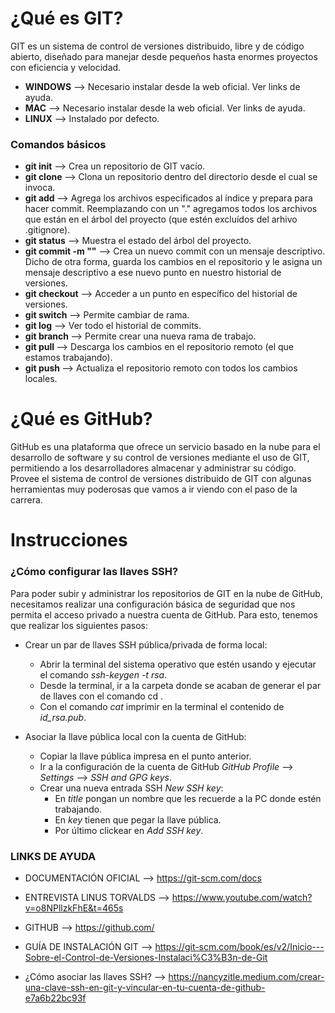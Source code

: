 # ¿Qué es GIT?

GIT es un sistema de control de versiones distribuido, libre y de código abierto, diseñado para manejar desde pequeños hasta enormes proyectos con eficiencia y velocidad.

- **WINDOWS** --> Necesario instalar desde la web oficial. Ver links de ayuda.
- **MAC** --> Necesario instalar desde la web oficial. Ver links de ayuda.
- **LINUX** --> Instalado por defecto.

### Comandos básicos

- **git init**                  --> Crea un repositorio de GIT vacío.
- **git clone <path>**          --> Clona un repositorio dentro del directorio desde el cual se invoca.
- **git add <files>**           --> Agrega los archivos especificados al índice y prepara para hacer commit. Reemplazando <files> con un "." agregamos todos los archivos que están en el árbol del proyecto (que estén excluídos del arhivo .gitignore).
- **git status**                --> Muestra el estado del árbol del proyecto.
- **git commit -m "<msg>"**     --> Crea un nuevo commit con un mensaje descriptivo. Dicho de otra forma, guarda los cambios en el repositorio y le asigna un mensaje descriptivo a ese nuevo punto en nuestro historial de versiones.
- **git checkout**              --> Acceder a un punto en específico del historial de versiones.
- **git switch <path>**         --> Permite cambiar de rama.
- **git log**                   --> Ver todo el historial de commits.
- **git branch <nombre-rama>**                    --> Permite crear una nueva rama de trabajo.
- **git pull <repo-remoto> <nombre-rama>**        --> Descarga los cambios en el repositorio remoto (el que estamos trabajando).
- **git push <repo-remoto> <nombre-rama>**        --> Actualiza el repositorio remoto con todos los cambios locales.

# ¿Qué es GitHub?

GitHub es una plataforma que ofrece un servicio basado en la nube para el desarrollo de software y su control de versiones mediante el uso de GIT, permitiendo a los desarrolladores almacenar y administrar su código. Provee el sistema de control de versiones distribuido de GIT con algunas herramientas muy poderosas que vamos a ir viendo con el paso de la carrera.

# Instrucciones

### ¿Cómo configurar las llaves SSH?

Para poder subir y administrar los repositorios de GIT en la nube de GitHub, necesitamos realizar una configuración básica de seguridad que nos permita el acceso privado a nuestra cuenta de GitHub.
Para esto, tenemos que realizar los siguientes pasos:

- Crear un par de llaves SSH pública/privada de forma local:

    * Abrir la terminal del sistema operativo que estén usando y ejecutar el comando *ssh-keygen -t rsa*.
    * Desde la terminal, ir a la carpeta donde se acaban de generar el par de llaves con el comando cd <ruta>.
    * Con el comando *cat* imprimir en la terminal el contenido de *id_rsa.pub*.

- Asociar la llave pública local con la cuenta de GitHub:

    * Copiar la llave pública impresa en el punto anterior.
    * Ir a la configuración de la cuenta de GitHub *GitHub Profile* --> *Settings* --> *SSH and GPG keys*.
    * Crear una nueva entrada SSH *New SSH key*:
        - En *title* pongan un nombre que les recuerde a la PC donde estén trabajando.
        - En *key* tienen que pegar la llave pública.
        - Por último clickear en *Add SSH key*.

### LINKS DE AYUDA

- DOCUMENTACIÓN OFICIAL         --> https://git-scm.com/docs
- ENTREVISTA LINUS TORVALDS     --> https://www.youtube.com/watch?v=o8NPllzkFhE&t=465s
- GITHUB                        --> https://github.com/ 
- GUÍA DE INSTALACIÓN GIT       --> https://git-scm.com/book/es/v2/Inicio---Sobre-el-Control-de-Versiones-Instalaci%C3%B3n-de-Git

- ¿Cómo asociar las llaves SSH? --> https://nancyzitle.medium.com/crear-una-clave-ssh-en-git-y-vincular-en-tu-cuenta-de-github-e7a6b22bc93f

